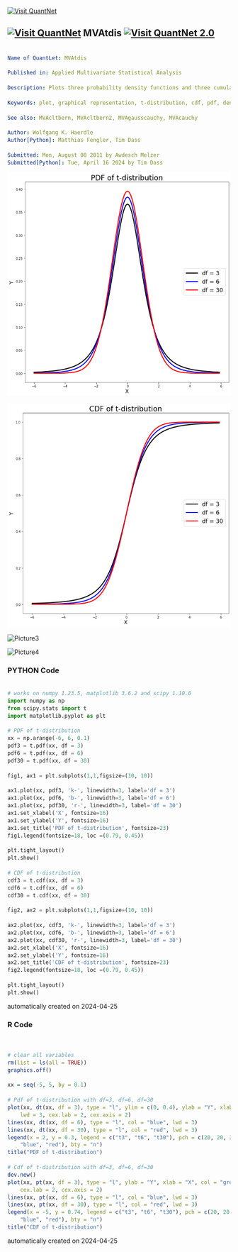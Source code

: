[<img src="https://github.com/QuantLet/Styleguide-and-FAQ/blob/master/pictures/banner.png" width="1100" alt="Visit QuantNet">](http://quantlet.de/)

## [<img src="https://github.com/QuantLet/Styleguide-and-FAQ/blob/master/pictures/qloqo.png" alt="Visit QuantNet">](http://quantlet.de/) **MVAtdis** [<img src="https://github.com/QuantLet/Styleguide-and-FAQ/blob/master/pictures/QN2.png" width="60" alt="Visit QuantNet 2.0">](http://quantlet.de/)

```yaml

Name of QuantLet: MVAtdis

Published in: Applied Multivariate Statistical Analysis

Description: Plots three probability density functions and three cumulative density functions of the t-distribution with different degrees of freedom (t3 stands for t-distribution with degree of freedom 3, etc.)

Keywords: plot, graphical representation, t-distribution, cdf, pdf, density, distribution

See also: MVAcltbern, MVAcltbern2, MVAgausscauchy, MVAcauchy

Author: Wolfgang K. Haerdle
Author[Python]: Matthias Fengler, Tim Dass

Submitted: Mon, August 08 2011 by Awdesch Melzer
Submitted[Python]: Tue, April 16 2024 by Tim Dass

```

![Picture1](MVAtdis01_python.png)

![Picture2](MVAtdis02_python.png)

![Picture3](MVAtdis_1-1.png)

![Picture4](MVAtdis_2-1.png)

### PYTHON Code
```python

# works on numpy 1.23.5, matplotlib 3.6.2 and scipy 1.10.0
import numpy as np
from scipy.stats import t
import matplotlib.pyplot as plt

# PDF of t-distribution
xx = np.arange(-6, 6, 0.1)
pdf3 = t.pdf(xx, df = 3)
pdf6 = t.pdf(xx, df = 6)
pdf30 = t.pdf(xx, df = 30)

fig1, ax1 = plt.subplots(1,1,figsize=(10, 10))

ax1.plot(xx, pdf3, 'k-', linewidth=3, label='df = 3')
ax1.plot(xx, pdf6, 'b-', linewidth=3, label='df = 6')
ax1.plot(xx, pdf30, 'r-', linewidth=3, label='df = 30')
ax1.set_xlabel('X', fontsize=16)
ax1.set_ylabel('Y', fontsize=16)
ax1.set_title('PDF of t-distribution', fontsize=23)
fig1.legend(fontsize=18, loc =(0.79, 0.45))

plt.tight_layout()
plt.show()

# CDF of t-distribution
cdf3 = t.cdf(xx, df = 3)
cdf6 = t.cdf(xx, df = 6)
cdf30 = t.cdf(xx, df = 30)

fig2, ax2 = plt.subplots(1,1,figsize=(10, 10))

ax2.plot(xx, cdf3, 'k-', linewidth=3, label='df = 3')
ax2.plot(xx, cdf6, 'b-', linewidth=3, label='df = 6')
ax2.plot(xx, cdf30, 'r-', linewidth=3, label='df = 30')
ax2.set_xlabel('X', fontsize=16)
ax2.set_ylabel('Y', fontsize=16)
ax2.set_title('CDF of t-distribution', fontsize=23)
fig2.legend(fontsize=18, loc =(0.79, 0.45))

plt.tight_layout()
plt.show()
```

automatically created on 2024-04-25

### R Code
```r


# clear all variables
rm(list = ls(all = TRUE))
graphics.off()

xx = seq(-5, 5, by = 0.1)

# Pdf of t-distribution with df=3, df=6, df=30 
plot(xx, dt(xx, df = 3), type = "l", ylim = c(0, 0.4), ylab = "Y", xlab = "X", col = "green", 
    lwd = 3, cex.lab = 2, cex.axis = 2)  
lines(xx, dt(xx, df = 6), type = "l", col = "blue", lwd = 3)
lines(xx, dt(xx, df = 30), type = "l", col = "red", lwd = 3) 
legend(x = 2, y = 0.3, legend = c("t3", "t6", "t30"), pch = c(20, 20, 20), col = c("green", 
    "blue", "red"), bty = "n")
title("PDF of t-distribution")

# Cdf of t-distribution with df=3, df=6, df=30 
dev.new()
plot(xx, pt(xx, df = 3), type = "l", ylab = "Y", xlab = "X", col = "green", lwd = 3, 
    cex.lab = 2, cex.axis = 2) 
lines(xx, pt(xx, df = 6), type = "l", col = "blue", lwd = 3) 
lines(xx, pt(xx, df = 30), type = "l", col = "red", lwd = 3)  
legend(x = -5, y = 0.74, legend = c("t3", "t6", "t30"), pch = c(20, 20, 20), col = c("green", 
    "blue", "red"), bty = "n")
title("CDF of t-distribution") 

```

automatically created on 2024-04-25